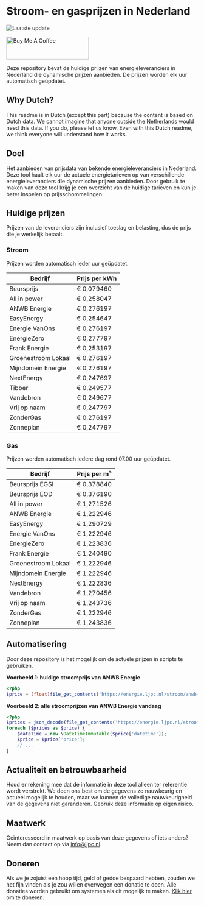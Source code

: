 # Stroom- en gasprijzen in Nederland

![Laatste update](https://img.shields.io/badge/laatste%20update-2024--08--29%2015%3A00%20CET-brightgreen)

<a href="https://www.buymeacoffee.com/Lars-" target="_blank"><img src="https://cdn.buymeacoffee.com/buttons/v2/default-orange.png" alt="Buy Me A Coffee" height="60" style="height: 60px !important;width: 217px !important;" ></a>

Deze repository bevat de huidige prijzen van energieleveranciers in Nederland die dynamische prijzen aanbieden. De prijzen worden elk uur automatisch geüpdatet.

## Why Dutch?

This readme is in Dutch (except this part) because the content is based on Dutch data. We cannot imagine that anyone outside the Netherlands would need this data. If you do, please let us know. Even with this Dutch readme, we think
everyone will understand how it works.

## Doel

Het aanbieden van prijsdata van bekende energieleveranciers in Nederland. Deze tool haalt elk uur de actuele energietarieven op van verschillende energieleveranciers die dynamische prijzen aanbieden. Door gebruik te maken van deze tool
krijg je een overzicht van de huidige tarieven en kun je beter inspelen op prijsschommelingen.

## Huidige prijzen

Prijzen van de leveranciers zijn inclusief toeslag en belasting, dus de prijs die je werkelijk betaalt.

### Stroom

Prijzen worden automatisch ieder uur geüpdatet.

 Bedrijf | Prijs per kWh 
---------|---------------
Beursprijs | € 0,079460
All in power | € 0,258047
ANWB Energie | € 0,276197
EasyEnergy | € 0,254647
Energie VanOns | € 0,276197
EnergieZero | € 0,277797
Frank Energie | € 0,253197
Groenestroom Lokaal | € 0,276197
Mijndomein Energie | € 0,276197
NextEnergy | € 0,247697
Tibber | € 0,249577
Vandebron | € 0,249677
Vrij op naam | € 0,247797
ZonderGas | € 0,276197
Zonneplan | € 0,247797


### Gas

Prijzen worden automatisch iedere dag rond 07.00 uur geüpdatet.

 Bedrijf | Prijs per m³ 
---------|--------------
Beursprijs EGSI | € 0,378840
Beursprijs EOD | € 0,376190
All in power | € 1,271526
ANWB Energie | € 1,222946
EasyEnergy | € 1,290729
Energie VanOns | € 1,222946
EnergieZero | € 1,223836
Frank Energie | € 1,240490
Groenestroom Lokaal | € 1,222946
Mijndomein Energie | € 1,222946
NextEnergy | € 1,222836
Vandebron | € 1,270456
Vrij op naam | € 1,243736
ZonderGas | € 1,222946
Zonneplan | € 1,243836


## Automatisering

Door deze repository is het mogelijk om de actuele prijzen in scripts te gebruiken.

**Voorbeeld 1: huidige stroomprijs van ANWB Energie**

```php
<?php
$price = (float)file_get_contents('https://energie.ljpc.nl/stroom/anwb-energie-nu.txt');

```

**Voorbeeld 2: alle stroomprijzen van ANWB Energie vandaag**

```php
<?php
$prices = json_decode(file_get_contents('https://energie.ljpc.nl/stroom/all-in-power-vandaag.json'),true);
foreach ($prices as $price) {
    $dateTime = new \DateTimeImmutable($price['datetime']);
    $price = $price['price'];
    // ...
}
```

## Actualiteit en betrouwbaarheid

Houd er rekening mee dat de informatie in deze tool alleen ter referentie wordt verstrekt. We doen ons best om de gegevens zo nauwkeurig en actueel mogelijk te houden, maar we kunnen de volledige nauwkeurigheid van de gegevens niet
garanderen. Gebruik deze informatie op eigen risico.

## Maatwerk

Geïnteresseerd in maatwerk op basis van deze gegevens of iets anders? Neem dan contact op
via [info@ljpc.nl](mailto:info@ljpc.nl?subject=Energie%20prijzen).

## Doneren

Als we je zojuist een hoop tijd, geld of gedoe bespaard hebben, zouden we het fijn vinden als je zou willen overwegen een
donatie te doen. Alle donaties worden gebruikt om systemen als dit mogelijk te
maken. [Klik hier](https://www.buymeacoffee.com/Lars-) om te doneren.
